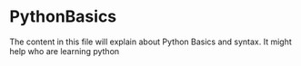# PythonBasics

The content in this file will explain about Python Basics and syntax. It might help who are learning python
